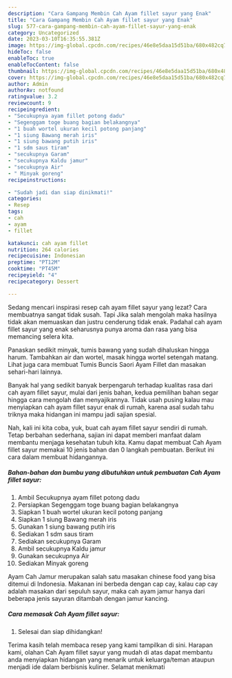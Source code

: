 ```yaml
---
description: "Cara Gampang Membin Cah Ayam fillet sayur yang Enak"
title: "Cara Gampang Membin Cah Ayam fillet sayur yang Enak"
slug: 577-cara-gampang-membin-cah-ayam-fillet-sayur-yang-enak
category: Uncategorized
date: 2023-03-10T16:35:55.381Z
image: https://img-global.cpcdn.com/recipes/46e8e5daa15d51ba/680x482cq70/cah-ayam-fillet-sayur-foto-resep-utama.jpg
hideToc: false
enableToc: true
enableTocContent: false
thumbnail: https://img-global.cpcdn.com/recipes/46e8e5daa15d51ba/680x482cq70/cah-ayam-fillet-sayur-foto-resep-utama.jpg
cover: https://img-global.cpcdn.com/recipes/46e8e5daa15d51ba/680x482cq70/cah-ayam-fillet-sayur-foto-resep-utama.jpg
author: Admin
authorAv: notfound
ratingvalue: 3.2
reviewcount: 9
recipeingredient:
- "Secukupnya ayam fillet potong dadu"
- "Segenggam toge buang bagian belakangnya"
- "1 buah wortel ukuran kecil potong panjang"
- "1 siung Bawang merah iris"
- "1 siung bawang putih iris"
- "1 sdm saus tiram"
- "secukupnya Garam"
- "secukupnya Kaldu jamur"
- "secukupnya Air"
- " Minyak goreng"
recipeinstructions:

- "Sudah jadi dan siap dinikmati!"
categories:
- Resep
tags:
- cah
- ayam
- fillet

katakunci: cah ayam fillet 
nutrition: 264 calories
recipecuisine: Indonesian
preptime: "PT12M"
cooktime: "PT45M"
recipeyield: "4"
recipecategory: Dessert

---
```



Sedang mencari inspirasi resep cah ayam fillet sayur yang lezat? Cara membuatnya sangat tidak susah. Tapi Jika salah mengolah maka hasilnya tidak akan memuaskan dan justru cenderung tidak enak. Padahal cah ayam fillet sayur yang enak seharusnya punya aroma dan rasa yang bisa memancing selera kita.


Panaskan sedikit minyak, tumis bawang yang sudah dihaluskan hingga harum. Tambahkan air dan wortel, masak hingga wortel setengah matang. Lihat juga cara membuat Tumis Buncis Saori Ayam Fillet dan masakan sehari-hari lainnya.

Banyak hal yang sedikit banyak berpengaruh terhadap kualitas rasa dari cah ayam fillet sayur, mulai dari jenis bahan, kedua pemilihan bahan segar hingga cara mengolah dan menyajikannya. Tidak usah pusing kalau mau menyiapkan cah ayam fillet sayur enak di rumah, karena asal sudah tahu triknya maka hidangan ini mampu jadi sajian spesial.


Nah, kali ini kita coba, yuk, buat cah ayam fillet sayur sendiri di rumah. Tetap berbahan sederhana, sajian ini dapat memberi manfaat dalam membantu menjaga kesehatan tubuh kita. Kamu dapat membuat Cah Ayam fillet sayur memakai 10 jenis bahan dan 0 langkah pembuatan. Berikut ini cara dalam membuat hidangannya.

<!--inarticleads1-->

##### Bahan-bahan dan bumbu yang dibutuhkan untuk pembuatan Cah Ayam fillet sayur:

1. Ambil Secukupnya ayam fillet potong dadu
1. Persiapkan Segenggam toge buang bagian belakangnya
1. Siapkan 1 buah wortel ukuran kecil potong panjang
1. Siapkan 1 siung Bawang merah iris
1. Gunakan 1 siung bawang putih iris
1. Sediakan 1 sdm saus tiram
1. Sediakan secukupnya Garam
1. Ambil secukupnya Kaldu jamur
1. Gunakan secukupnya Air
1. Sediakan  Minyak goreng


Ayam Cah Jamur merupakan salah satu masakan chinese food yang bisa ditemui di Indonesia. Makanan ini berbeda dengan cap cay, kalau cap cay adalah masakan dari sepuluh sayur, maka cah ayam jamur hanya dari beberapa jenis sayuran ditambah dengan jamur kancing. 

<!--inarticleads2-->

##### Cara memasak Cah Ayam fillet sayur:


1. Selesai dan siap dihidangkan!



Terima kasih telah membaca resep yang kami tampilkan di sini. Harapan kami, olahan Cah Ayam fillet sayur yang mudah di atas dapat membantu anda menyiapkan hidangan yang menarik untuk keluarga/teman ataupun menjadi ide dalam berbisnis kuliner. Selamat menikmati
